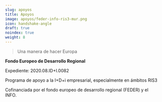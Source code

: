 ```yaml
---
slug: apoyos
title: Apoyos
image: apoyos/feder-info-ris3-mur.png
icon: handshake-angle
draft: true
noindex: true
weight: 8
---
```

> Una manera de hacer Europa

**Fondo Europeo de Desarrollo Regional**

Expediente: 2020.08.ID+I.0082

Programa de apoyo a la I+D+i empresarial, especialmente en ámbitos RIS3

Cofinanciada por el fondo europeo de desarrollo regional (FEDER) y el INFO.
